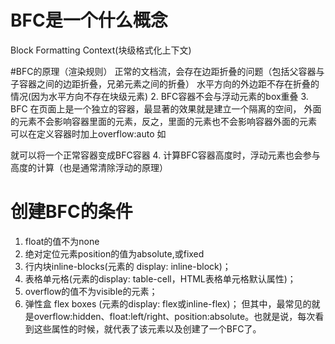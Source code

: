 # BFC是一个什么概念
Block Formatting Context(块级格式化上下文)

 #BFC的原理（渲染规则）
 正常的文档流，会存在边距折叠的问题（包括父容器与子容器之间的边距折叠，兄弟元素之间的折叠）
 水平方向的外边距不存在折叠的情况(因为水平方向不存在块级元素)
 2. BFC容器不会与浮动元素的box重叠
 3. BFC 在页面上是一个独立的容器，最显著的效果就是建立一个隔离的空间，
 外面的元素不会影响容器里面的元素，反之，里面的元素也不会影响容器外面的元素
可以在定义容器时加上overflow:auto
如<div class="a" style="overflow:auto;"></div>
就可以将一个正常容器变成BFC容器
4. 计算BFC容器高度时，浮动元素也会参与高度的计算（也是通常清除浮动的原理）
# 创建BFC的条件
1. float的值不为none
2. 绝对定位元素position的值为absolute,或fixed
3. 行内块inline-blocks(元素的 display: inline-block)；
4. 表格单元格(元素的display: table-cell，HTML表格单元格默认属性)；
5. overflow的值不为visible的元素；
6. 弹性盒 flex boxes (元素的display: flex或inline-flex)；
但其中，最常见的就是overflow:hidden、float:left/right、position:absolute。也就是说，每次看到这些属性的时候，就代表了该元素以及创建了一个BFC了。

